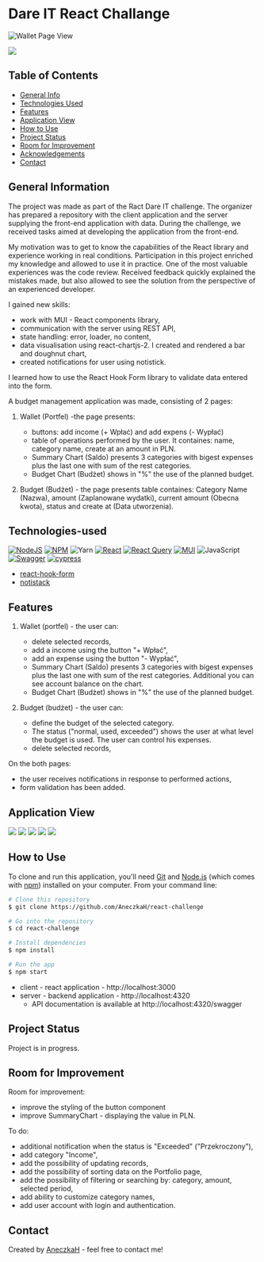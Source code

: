 # Dare IT React Challange
![Wallet Page View](client/src/assets/screanshots/wallet_page.png)

<img src="client/src/assets/screanshots/budget_page_delete_record.png" width=”50%” height=”50%” />

## Table of Contents
* [General Info](#general-information)
* [Technologies Used](#technologies-used)
* [Features](#features)
* [Application View](#application-view)
* [How to Use](#how-to-use)
* [Project Status](#project-status)
* [Room for Improvement](#room-for-improvement)
* [Acknowledgements](#acknowledgements)
* [Contact](#contact)

## General Information

The project was made as part of the Ract Dare IT challenge. The organizer has prepared a repository with the client application and the server supplying the front-end application with data. During the challenge, we received tasks aimed at developing the application from the front-end.

My motivation was to get to know the capabilities of the React library and experience working in real conditions.
Participation in this project enriched my knowledge and allowed to use it in practice. One of the most valuable experiences was the code review. Received feedback quickly explained the mistakes made, but also allowed to see the solution from the perspective of an experienced developer.

I gained new skills:
- work with MUI - React components library,
- communication with the server using REST API,
- state handling: error, loader, no content,
- data visualisation using react-chartjs-2. I created and rendered a bar and doughnut chart,
- created notifications for user using notistick.

I learned how to use the React Hook Form library to validate data entered into the form.
 
A budget management application was made, consisting of 2 pages:
1. Wallet (Portfel) -the page presents:
    - buttons: add income (+ Wpłać) and add expens (- Wypłać)
    - table of operations performed by the user. It containes: name, category name, create at an amount in PLN.
    - Summary Chart (Saldo) presents 3 categories with bigest expenses plus the last one with sum of the rest categories.  
    - Budget Chart (Budżet) shows in "%" the use of the planned budget.  

2. Budget (Budżet) - the page presents table containes: Category Name (Nazwa), amount (Zaplanowane wydatki), current amount (Obecna kwota), status and create at (Data utworzenia). 

## Technologies-used

[![NodeJS](https://img.shields.io/badge/node.js-6DA55F?style=for-the-badge&logo=node.js&logoColor=white)](https://nodejs.org/en/)
[![NPM](https://img.shields.io/badge/NPM-%23000000.svg?style=for-the-badge&logo=npm&logoColor=white)](https://www.npmjs.com/)
![Yarn](https://img.shields.io/badge/yarn-%232C8EBB.svg?style=for-the-badge&logo=yarn&logoColor=white)
[![React](https://img.shields.io/badge/react-%2320232a.svg?style=for-the-badge&logo=react&logoColor=%2361DAFB)](https://reactjs.org/)
[![React Query](https://img.shields.io/badge/-React%20Query-FF4154?style=for-the-badge&logo=react%20query&logoColor=white)](https://react-query.tanstack.com/)
[![MUI](https://img.shields.io/badge/MUI-%230081CB.svg?style=for-the-badge&logo=mui&logoColor=white)](https://mui.com/)
![JavaScript](https://img.shields.io/badge/javascript-%23323330.svg?style=for-the-badge&logo=javascript&logoColor=%23F7DF1E)
[![Swagger](https://img.shields.io/badge/-Swagger-%23Clojure?style=for-the-badge&logo=swagger&logoColor=white)](https://swagger.io/)
[![cypress](https://img.shields.io/badge/-cypress-%23E5E5E5?style=for-the-badge&logo=cypress&logoColor=058a5e)](https://www.cypress.io/)
- [react-hook-form](https://react-hook-form.com/)
- [notistack](https://github.com/iamhosseindhv/notistack)

## Features

1. Wallet (portfel) - the user can:
    - delete selected records,
    - add a income using the button "+ Wpłać", 
    - add an expense using the button "- Wypłać", 
    - Summary Chart (Saldo) presents 3 categories with bigest expenses plus the last one with sum of the rest categories.  Additional you can see account balance on the chart.
    - Budget Chart (Budżet) shows in "%" the use of the planned budget. 

2. Budget (budżet) - the user can:
    - define the budget of the selected category.
    - The status ("normal, used, exceeded") shows the user at what level the budget is used. The user can control his expenses.
    - delete selected records,

On the both pages:
- the user receives notifications in response to performed actions,
- form validation has been added.
    
## Application View

<img src="client/src/assets/screanshots/wallet_add_income.png" width=”50%” height=”50%”>
<img src="client/src/assets/screanshots/wallet_add_expense.png" width=”50%” height=”50%”>
<img src="client/src/assets/screanshots/wallet_page-notification.png" width=”50%” height=”50%”>
<img src="client/src/assets/screanshots/budget_page_add_budget.png" width=”50%” height=”50%”>
<img src="client/src/assets/screanshots/budget_page_add_budget_validation.png" width=”50%” height=”50%”>

## How to Use
To clone and run this application, you'll need [Git](https://git-scm.com) and [Node.js](https://nodejs.org/en/download/) (which comes with [npm](http://npmjs.com)) installed on your computer. From your command line:

```bash
# Clone this repository
$ git clone https://github.com/AneczkaH/react-challenge

# Go into the repository
$ cd react-challenge

# Install dependencies
$ npm install

# Run the app
$ npm start
```
- client - react application - http://localhost:3000
- server - backend application - http://localhost:4320
    - API documentation is available at http://localhost:4320/swagger

## Project Status
Project is in progress.

## Room for Improvement
Room for improvement:
- improve the styling of the button component
- improve SummaryChart - displaying the value in PLN.

To do:
- additional notification when the status is "Exceeded" ("Przekroczony"),
- add category "Income",
- add the possibility of updating records,
- add the possibility of sorting data on the Portfolio page,
- add the possibility of filtering or searching by: category, amount, selected period,
- add ability to customize category names,
- add user account with login and authentication. 

## Contact
Created by [AneczkaH](https://github.com/AneczkaH) - feel free to contact me!
